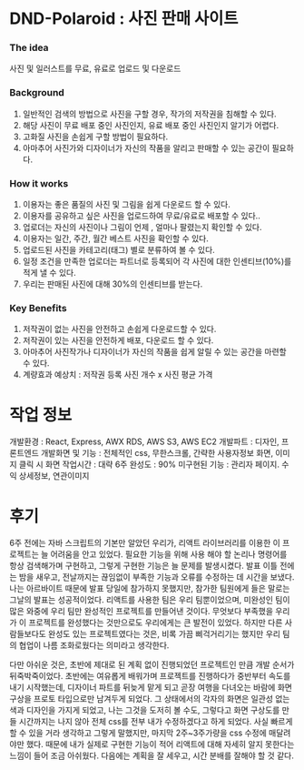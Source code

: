 # DND-Polaroid : 사진 판매 사이트

### The idea
  사진 및 일러스트를 무료, 유료로 업로드 및 다운로드
 
### Background
  1. 일반적인 검색의 방법으로 사진을 구할 경우, 작가의 저작권을 침해할 수 있다.
  2. 해당 사진이 무료 배포 중인 사진인지, 유료 배포 중인 사진인지 알기가 어렵다.
  3. 고화질 사진을 손쉽게 구할 방법이 필요하다.
  4. 아마추어 사진가와 디자이너가 자신의 작품을 알리고 판매할 수 있는 공간이 필요하다.

### How it works
  1. 이용자는 좋은 품질의 사진 및 그림을 쉽게 다운로드 할 수 있다.
  2. 이용자를 공유하고 싶은 사진을 업로드하여 무료/유료로 배포할 수 있다..
  3. 업로더는 자신의 사진이나 그림이 언제 , 얼마나 팔렸는지 확인할 수 있다.
  4. 이용자는 일간, 주간, 월간 베스트 사진을 확인할 수 있다.
  5. 업로드된 사진을 카테고리(태그) 별로 분류하여 볼 수 있다.
  6. 일정 조건을 만족한 업로더는 파트너로 등록되어 각 사진에 대한 인센티브(10%)를 적게 낼 수 있다.
  7. 우리는 판매된 사진에 대해 30%의 인센티브를 받는다.

### Key Benefits
  1. 저작권이 없는 사진을 안전하고 손쉽게 다운로드할 수 있다.
  2. 저작권이 있는 사진을 안전하게 배포, 다운로드 할 수 있다.
  3. 아마추어 사진작가나 디자이너가 자신의 작품을 쉽게 알릴 수 있는 공간을 마련할 수 있다.
  4. 계량효과 예상치 : 저작권 등록 사진 개수 x 사진 평균 가격






# 작업 정보
  개발환경 : React, Express, AWX RDS, AWS S3, AWS EC2
  개발파트 : 디자인, 프론트엔드
  개발화면 및 기능 : 전체적인 css, 무한스크롤, 간략한 사용자정보 화면, 이미지 클릭 시 화면
  작업시간 : 대략 6주
  완성도 : 90%
  미구현된 기능 : 관리자 페이지. 수익 상세정보, 연관이미지





# 후기
  6주 전에는 자바 스크립트의 기본만 알았던 우리가, 리액트 라이브러리를 이용한 이 프로젝트는 늘 어려움을 안고 있었다. 필요한 기능을 위해 사용  해야 할 논리나 명령어를 항상 검색해가며 구현하고, 그렇게 구현한 기능은 늘 문제를 발생시켰다. 발표 이틀 전에는 밤을 새우고, 전날까지는 끊임없이 부족한 기능과 오류를 수정하는 데 시간을 보냈다. 나는 아르바이트 때문에 발표 당일에 참가하지 못했지만, 참가한 팀원에게 들은 말로는 그날의 발표는 성공적이었다. 리액트를 사용한 팀은 우리 팀뿐이었으며, 미완성인 팀이 많은 와중에 우리 팀만 완성적인 프로젝트를 만들어낸 것이다. 무엇보다 부족했을 우리가 이 프로젝트를 완성했다는 것만으로도 우리에게는 큰 발전이 있었다. 하지만 다른 사람들보다도 완성도 있는 프로젝트였다는 것은, 비록 가끔 삐걱거리기는 했지만 우리 팀의 협업이 나름 조화로웠다는 의미라고 생각한다.
  
  
  다만 아쉬운 것은, 초반에 제대로 된 계획 없이 진행되었던 프로젝트인 만큼 개발 순서가 뒤죽박죽이었다. 초반에는 여유롭게 배워가며 프로젝트를 진행하다가 중반부터 속도를 내기 시작했는데, 디자이너 파트를 뒤늦게 맡게 되고 곧장 여행을 다녀오는 바람에 화면 구상을 프로토 타입으로만 남겨두게 되었다. 그 상태에서의 각자의 화면은 일관성 없는 색과 디자인을 가지게 되었고, 나는 그것을 도저히 볼 수도, 그렇다고 화면 구상도를 만들 시간까지는 나지 않아 전체 css를 전부 내가 수정하겠다고 하게 되었다. 사실 빠르게 할 수 있을 거라 생각하고 그렇게 말했지만, 마지막 2주~3주가량을 css 수정에 매달려야만 했다. 때문에 내가 실제로 구현한 기능이 적어 리액트에 대해 자세히 알지 못한다는 느낌이 들어 조금 아쉬웠다. 다음에는 계획을 잘 세우고, 시간 분배를 잘해야 할 것 같다.



